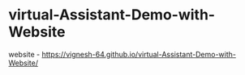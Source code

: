# virtual-Assistant-Demo-with-Website

website - https://vignesh-64.github.io/virtual-Assistant-Demo-with-Website/
